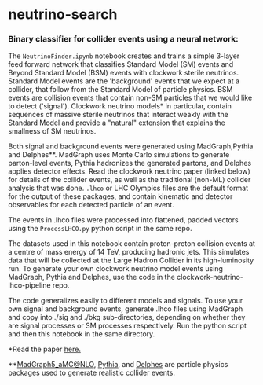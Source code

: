 # neutrino-search


###  Binary classifier for collider events using a neural network:



The `NeutrinoFinder.ipynb` notebook creates and trains a simple 3-layer feed forward network that classifies Standard Model (SM) events and Beyond Standard Model (BSM) events with clockwork sterile neutrinos. Standard Model events are the 'background' events that we expect at a collider, that follow from the Standard Model of particle physics. BSM events are collision events that contain non-SM particles that we would like to detect ('signal'). Clockwork neutrino models* in particular, contain sequences of massive sterile neutrinos that interact weakly with the Standard Model and provide a "natural" extension that explains the smallness of SM neutrinos.

Both signal and background events were generated using MadGraph,Pythia and Delphes**. MadGraph uses Monte Carlo simulations to generate parton-level events, Pythia hadronizes the generated partons, and Delphes applies detector effects. Read the clockwork neutrino paper (linked below) for details of the collider events, as well as the traditional (non-ML) collider analysis that was done. `.lhco` or LHC Olympics files are the default format for the output of these packages, and contain kinematic and detector observables for each detected particle of an event. 

The events in .lhco files were processed into flattened, padded vectors using the `ProcessLHCO.py` python script in the same repo. 

The datasets used in this notebook contain proton-proton collision events at a centre of mass energy of 14 TeV, producing hadronic jets. This simulates data that will be collected at the Large Hadron Collider in its high-luminosity run. To generate your own clockwork neutrino model events using MadGraph, Pythia and Delphes, use the code in the clockwork-neutrino-lhco-pipeline repo. 

The code generalizes easily to different models and signals. To use your own signal and background events, generate .lhco files using MadGraph and copy into ./sig and ./bkg sub-directories, depending on whether they are signal processes or SM processes respectively. Run the python script and then this notebook in the same directory. 


*Read the paper [here.](https://arxiv.org/abs/1903.06191)

**[MadGraph5_aMC@NLO](http://madgraph.phys.ucl.ac.be), [Pythia](pythia.org), and [Delphes](https://github.com/delphes/delphes) are particle physics packages used to generate realistic collider events.
